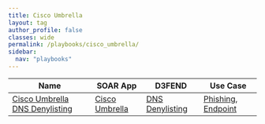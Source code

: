 ```yaml
---
title: Cisco Umbrella
layout: tag
author_profile: false
classes: wide
permalink: /playbooks/cisco_umbrella/
sidebar:
  nav: "playbooks"
---
```


| Name    | SOAR App   | D3FEND      | Use Case    |
| --------| ---------- | ----------- | ----------- |
| [Cisco Umbrella DNS Denylisting](/playbooks/cisco_umbrella_dns_denylisting/)| [Cisco Umbrella](https://splunkbase.splunk.com/apps?keyword=cisco+umbrella&filters=product%3Asoar)| [DNS Denylisting](https://d3fend.mitre.org/technique/d3f:DNSDenylisting)| [Phishing](https://research.splunk.com/playbooks/phishing), [Endpoint](https://research.splunk.com/playbooks/endpoint)|